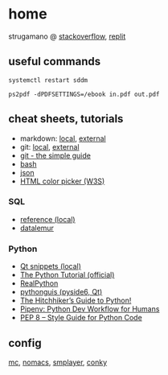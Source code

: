 # home

strugamano @ [stackoverflow](https://stackoverflow.com/users/19555447/strugamano), [replit](https://replit.com/@strugamano)

## useful commands

`systemctl restart sddm`

`ps2pdf -dPDFSETTINGS=/ebook in.pdf out.pdf`

## cheat sheets, tutorials

- markdown: [local](https://github.com/strugamano/home/tree/main/markdown-cheat-sheet.md), [external](https://www.markdownguide.org/cheat-sheet/)
- git: [local](https://github.com/strugamano/home/tree/main/GitCheatSheet.pdf), [external](https://education.github.com/git-cheat-sheet-education.pdf)
- [git - the simple guide](http://rogerdudler.github.io/git-guide/)
- [bash](https://linuxconfig.org/bash-scripting-tutorial-for-beginners)
- [json](https://www.json.org/json-en.html)
- [HTML color picker (W3S)](https://www.w3schools.com/colors/colors_picker.asp)

### SQL

- [reference (local)](https://github.com/strugamano/home/tree/main/SQL.md)
- [datalemur](https://datalemur.com/sql-tutorial)

### Python

- [Qt snippets (local)](https://github.com/strugamano/home/tree/main/Qt.md)
- [The Python Tutorial (official)](https://docs.python.org/3/tutorial/index.html)
- [RealPython](https://realpython.com/)
- [pythonguis (pyside6, Qt)](https://www.pythonguis.com/pyside6/)
- [The Hitchhiker’s Guide to Python!](https://docs.python-guide.org/)
- [Pipenv: Python Dev Workflow for Humans](https://pipenv.pypa.io/en/latest/)
- [PEP 8 – Style Guide for Python Code](https://peps.python.org/pep-0008/)

## config

[mc](https://github.com/strugamano/home/tree/main/config/mc.tar.gz), [nomacs](https://github.com/strugamano/home/tree/main/config/nomacs.tar.gz), [smplayer](https://github.com/strugamano/home/tree/main/config/smplayer.tar.gz), [conky](https://github.com/strugamano/home/tree/main/config/conky.tar.gz)
